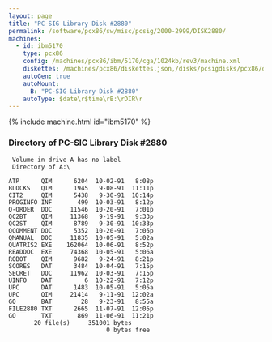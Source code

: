 ```yaml
---
layout: page
title: "PC-SIG Library Disk #2880"
permalink: /software/pcx86/sw/misc/pcsig/2000-2999/DISK2880/
machines:
  - id: ibm5170
    type: pcx86
    config: /machines/pcx86/ibm/5170/cga/1024kb/rev3/machine.xml
    diskettes: /machines/pcx86/diskettes.json,/disks/pcsigdisks/pcx86/diskettes.json
    autoGen: true
    autoMount:
      B: "PC-SIG Library Disk #2880"
    autoType: $date\r$time\rB:\rDIR\r
---
```


{% include machine.html id="ibm5170" %}

### Directory of PC-SIG Library Disk #2880

     Volume in drive A has no label
     Directory of A:\

    ATP      QIM      6204  10-02-91   8:08p
    BLOCKS   QIM      1945   9-08-91  11:11p
    CIT2     QIM      5438   9-30-91  10:14p
    PROGINFO INF       499  10-03-91   8:12p
    Q-ORDER  DOC     11546  10-20-91   7:01p
    QC2BT    QIM     11368   9-19-91   9:33p
    QC2ST    QIM      8789   9-30-91  10:33p
    QCOMMENT DOC      5352  10-20-91   7:05p
    QMANUAL  DOC     11835  10-05-91   5:02a
    QUATRIS2 EXE    162064  10-06-91   8:52p
    READDOC  EXE     74368  10-05-91   5:06a
    ROBOT    QIM      9682   9-24-91   8:21p
    SCORES   DAT      3484  10-04-91   7:15p
    SECRET   DOC     11962  10-03-91   7:15p
    UINFO    DAT         6  10-22-91   7:12p
    UPC      DAT      1483  10-05-91   5:05a
    UPC      QIM     21414   9-11-91  12:02a
    GO       BAT        28   9-23-91   8:55a
    FILE2880 TXT      2665  11-07-91  12:05p
    GO       TXT       869  11-06-91  11:21p
           20 file(s)     351001 bytes
                               0 bytes free
